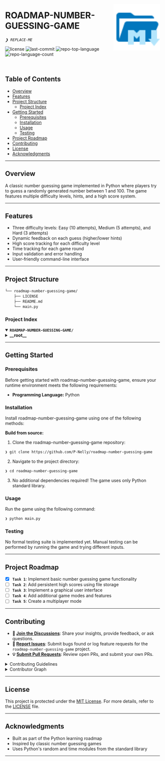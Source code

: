 <div align="left" style="position: relative;">
<img src="https://raw.githubusercontent.com/PKief/vscode-material-icon-theme/ec559a9f6bfd399b82bb44393651661b08aaf7ba/icons/folder-markdown-open.svg" align="right" width="30%" style="margin: -20px 0 0 20px;">
<h1>ROADMAP-NUMBER-GUESSING-GAME</h1>
<p align="left">
	<em><code>❯ REPLACE-ME</code></em>
</p>
<p align="left">
	<img src="https://img.shields.io/github/license/P-Nelly/roadmap-number-guessing-game?style=default&logo=opensourceinitiative&logoColor=white&color=0080ff" alt="license">
	<img src="https://img.shields.io/github/last-commit/P-Nelly/roadmap-number-guessing-game?style=default&logo=git&logoColor=white&color=0080ff" alt="last-commit">
	<img src="https://img.shields.io/github/languages/top/P-Nelly/roadmap-number-guessing-game?style=default&color=0080ff" alt="repo-top-language">
	<img src="https://img.shields.io/github/languages/count/P-Nelly/roadmap-number-guessing-game?style=default&color=0080ff" alt="repo-language-count">
</p>
<p align="left"><!-- default option, no dependency badges. -->
</p>
<p align="left">
	<!-- default option, no dependency badges. -->
</p>
</div>
<br clear="right">

##  Table of Contents

- [ Overview](#overview)
- [ Features](#features)
- [ Project Structure](#project-structure)
  - [ Project Index](#project-index)
- [ Getting Started](#getting-started)
  - [ Prerequisites](#prerequisites)
  - [ Installation](#installation)
  - [ Usage](#usage)
  - [ Testing](#testing)
- [ Project Roadmap](#project-roadmap)
- [ Contributing](#contributing)
- [ License](#license)
- [ Acknowledgments](#acknowledgments)

---

##  Overview

A classic number guessing game implemented in Python where players try to guess a randomly generated number between 1 and 100. The game features multiple difficulty levels, hints, and a high score system.

---

##  Features

- Three difficulty levels: Easy (10 attempts), Medium (5 attempts), and Hard (3 attempts)
- Dynamic feedback on each guess (higher/lower hints)
- High score tracking for each difficulty level
- Time tracking for each game round
- Input validation and error handling
- User-friendly command-line interface

---

##  Project Structure

```sh
└── roadmap-number-guessing-game/
    ├── LICENSE
    ├── README.md
    └── main.py
```


###  Project Index
<details open>
	<summary><b><code>ROADMAP-NUMBER-GUESSING-GAME/</code></b></summary>
	<details>
		<summary><b>__root__</b></summary>
		<blockquote>
			<table>
			<tr>
				<td><b><a href='https://github.com/P-Nelly/roadmap-number-guessing-game/blob/master/main.py'>main.py</a></b></td>
				<td>Main game implementation containing the NumberGuessingGame class and game logic</td>
			</tr>
			<tr>
				<td><b><a href='https://github.com/P-Nelly/roadmap-number-guessing-game/blob/master/README.md'>README.md</a></b></td>
				<td>Project documentation and setup instructions</td>
			</tr>
			</table>
		</blockquote>
	</details>
</details>

---
##  Getting Started

###  Prerequisites

Before getting started with roadmap-number-guessing-game, ensure your runtime environment meets the following requirements:

- **Programming Language:** Python


###  Installation

Install roadmap-number-guessing-game using one of the following methods:

**Build from source:**

1. Clone the roadmap-number-guessing-game repository:
```sh
❯ git clone https://github.com/P-Nelly/roadmap-number-guessing-game
```

2. Navigate to the project directory:
```sh
❯ cd roadmap-number-guessing-game
```

3. No additional dependencies required! The game uses only Python standard library.

###  Usage
Run the game using the following command:
```sh
❯ python main.py
```

###  Testing
No formal testing suite is implemented yet. Manual testing can be performed by running the game and trying different inputs.

---
##  Project Roadmap

- [X] **`Task 1`**: Implement basic number guessing game functionality
- [ ] **`Task 2`**: Add persistent high scores using file storage
- [ ] **`Task 3`**: Implement a graphical user interface
- [ ] **`Task 4`**: Add additional game modes and features
- [ ] **`Task 5`**: Create a multiplayer mode

---

##  Contributing

- **💬 [Join the Discussions](https://github.com/P-Nelly/roadmap-number-guessing-game/discussions)**: Share your insights, provide feedback, or ask questions.
- **🐛 [Report Issues](https://github.com/P-Nelly/roadmap-number-guessing-game/issues)**: Submit bugs found or log feature requests for the `roadmap-number-guessing-game` project.
- **💡 [Submit Pull Requests](https://github.com/P-Nelly/roadmap-number-guessing-game/blob/main/CONTRIBUTING.md)**: Review open PRs, and submit your own PRs.

<details closed>
<summary>Contributing Guidelines</summary>

1. **Fork the Repository**: Start by forking the project repository to your github account.
2. **Clone Locally**: Clone the forked repository to your local machine using a git client.
   ```sh
   git clone https://github.com/P-Nelly/roadmap-number-guessing-game
   ```
3. **Create a New Branch**: Always work on a new branch, giving it a descriptive name.
   ```sh
   git checkout -b new-feature-x
   ```
4. **Make Your Changes**: Develop and test your changes locally.
5. **Commit Your Changes**: Commit with a clear message describing your updates.
   ```sh
   git commit -m 'Implemented new feature x.'
   ```
6. **Push to github**: Push the changes to your forked repository.
   ```sh
   git push origin new-feature-x
   ```
7. **Submit a Pull Request**: Create a PR against the original project repository. Clearly describe the changes and their motivations.
8. **Review**: Once your PR is reviewed and approved, it will be merged into the main branch. Congratulations on your contribution!
</details>

<details closed>
<summary>Contributor Graph</summary>
<br>
<p align="left">
   <a href="https://github.com{/P-Nelly/roadmap-number-guessing-game/}graphs/contributors">
      <img src="https://contrib.rocks/image?repo=P-Nelly/roadmap-number-guessing-game">
   </a>
</p>
</details>

---

##  License

This project is protected under the [MIT License](https://choosealicense.com/licenses/mit/). For more details, refer to the [LICENSE](LICENSE) file.

---

##  Acknowledgments

- Built as part of the Python learning roadmap
- Inspired by classic number guessing games
- Uses Python's random and time modules from the standard library

---